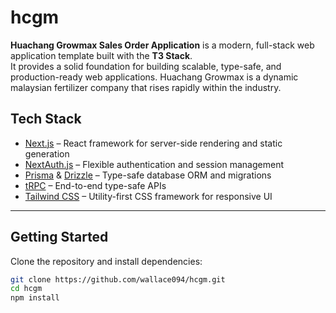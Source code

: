 # hcgm

**Huachang Growmax Sales Order Application** is a modern, full-stack web application template built with the **T3 Stack**.  
It provides a solid foundation for building scalable, type-safe, and production-ready web applications.
Huachang Growmax is a dynamic malaysian fertilizer company that rises rapidly within the industry.

## Tech Stack

- [Next.js](https://nextjs.org/) – React framework for server-side rendering and static generation  
- [NextAuth.js](https://next-auth.js.org/) – Flexible authentication and session management  
- [Prisma](https://www.prisma.io/) & [Drizzle](https://orm.drizzle.team/) – Type-safe database ORM and migrations  
- [tRPC](https://trpc.io/) – End-to-end type-safe APIs  
- [Tailwind CSS](https://tailwindcss.com/) – Utility-first CSS framework for responsive UI  

---

## Getting Started

Clone the repository and install dependencies:

```bash
git clone https://github.com/wallace094/hcgm.git
cd hcgm
npm install
